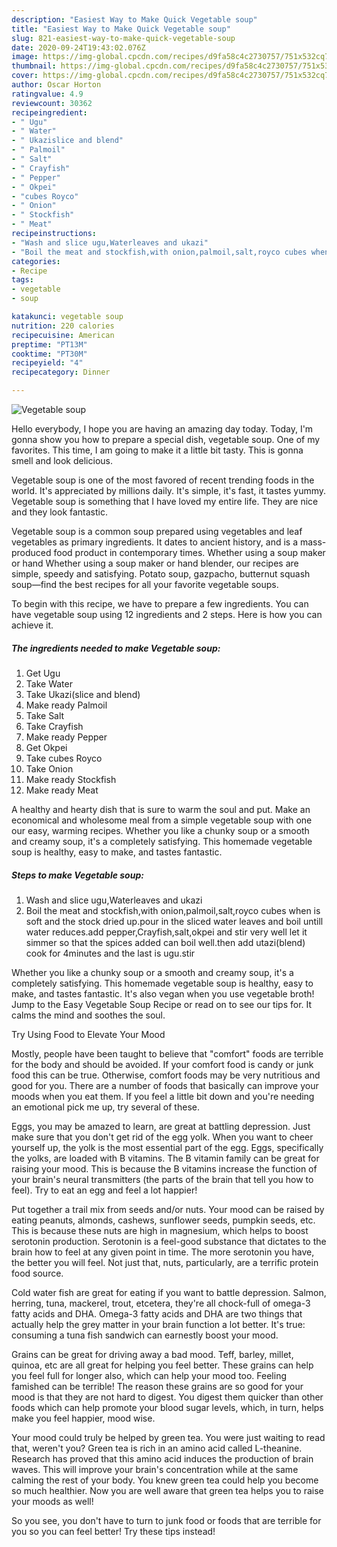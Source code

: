 ```yaml
---
description: "Easiest Way to Make Quick Vegetable soup"
title: "Easiest Way to Make Quick Vegetable soup"
slug: 821-easiest-way-to-make-quick-vegetable-soup
date: 2020-09-24T19:43:02.076Z
image: https://img-global.cpcdn.com/recipes/d9fa58c4c2730757/751x532cq70/vegetable-soup-recipe-main-photo.jpg
thumbnail: https://img-global.cpcdn.com/recipes/d9fa58c4c2730757/751x532cq70/vegetable-soup-recipe-main-photo.jpg
cover: https://img-global.cpcdn.com/recipes/d9fa58c4c2730757/751x532cq70/vegetable-soup-recipe-main-photo.jpg
author: Oscar Horton
ratingvalue: 4.9
reviewcount: 30362
recipeingredient:
- " Ugu"
- " Water"
- " Ukazislice and blend"
- " Palmoil"
- " Salt"
- " Crayfish"
- " Pepper"
- " Okpei"
- "cubes Royco"
- " Onion"
- " Stockfish"
- " Meat"
recipeinstructions:
- "Wash and slice ugu,Waterleaves and ukazi"
- "Boil the meat and stockfish,with onion,palmoil,salt,royco cubes when is soft and the stock dried up.pour in the sliced water leaves and boil untill water reduces.add pepper,Crayfish,salt,okpei and stir very well let it simmer so that the spices added can boil well.then add utazi(blend) cook for 4minutes and the last is ugu.stir"
categories:
- Recipe
tags:
- vegetable
- soup

katakunci: vegetable soup 
nutrition: 220 calories
recipecuisine: American
preptime: "PT13M"
cooktime: "PT30M"
recipeyield: "4"
recipecategory: Dinner

---
```



![Vegetable soup](https://img-global.cpcdn.com/recipes/d9fa58c4c2730757/751x532cq70/vegetable-soup-recipe-main-photo.jpg)

Hello everybody, I hope you are having an amazing day today. Today, I'm gonna show you how to prepare a special dish, vegetable soup. One of my favorites. This time, I am going to make it a little bit tasty. This is gonna smell and look delicious.

Vegetable soup is one of the most favored of recent trending foods in the world. It's appreciated by millions daily. It's simple, it's fast, it tastes yummy. Vegetable soup is something that I have loved my entire life. They are nice and they look fantastic.

Vegetable soup is a common soup prepared using vegetables and leaf vegetables as primary ingredients. It dates to ancient history, and is a mass-produced food product in contemporary times. Whether using a soup maker or hand Whether using a soup maker or hand blender, our recipes are simple, speedy and satisfying. Potato soup, gazpacho, butternut squash soup—find the best recipes for all your favorite vegetable soups.


To begin with this recipe, we have to prepare a few ingredients. You can have vegetable soup using 12 ingredients and 2 steps. Here is how you can achieve it.

<!--inarticleads1-->

##### The ingredients needed to make Vegetable soup:

1. Get  Ugu
1. Take  Water
1. Take  Ukazi(slice and blend)
1. Make ready  Palmoil
1. Take  Salt
1. Take  Crayfish
1. Make ready  Pepper
1. Get  Okpei
1. Take cubes Royco
1. Take  Onion
1. Make ready  Stockfish
1. Make ready  Meat


A healthy and hearty dish that is sure to warm the soul and put. Make an economical and wholesome meal from a simple vegetable soup with one our easy, warming recipes. Whether you like a chunky soup or a smooth and creamy soup, it&#39;s a completely satisfying. This homemade vegetable soup is healthy, easy to make, and tastes fantastic. 

<!--inarticleads2-->

##### Steps to make Vegetable soup:

1. Wash and slice ugu,Waterleaves and ukazi
1. Boil the meat and stockfish,with onion,palmoil,salt,royco cubes when is soft and the stock dried up.pour in the sliced water leaves and boil untill water reduces.add pepper,Crayfish,salt,okpei and stir very well let it simmer so that the spices added can boil well.then add utazi(blend) cook for 4minutes and the last is ugu.stir


Whether you like a chunky soup or a smooth and creamy soup, it&#39;s a completely satisfying. This homemade vegetable soup is healthy, easy to make, and tastes fantastic. It&#39;s also vegan when you use vegetable broth! Jump to the Easy Vegetable Soup Recipe or read on to see our tips for. It calms the mind and soothes the soul. 

Try Using Food to Elevate Your Mood


Mostly, people have been taught to believe that "comfort" foods are terrible for the body and should be avoided. If your comfort food is candy or junk food this can be true. Otherwise, comfort foods may be very nutritious and good for you. There are a number of foods that basically can improve your moods when you eat them. If you feel a little bit down and you're needing an emotional pick me up, try several of these.

Eggs, you may be amazed to learn, are great at battling depression. Just make sure that you don't get rid of the egg yolk. When you want to cheer yourself up, the yolk is the most essential part of the egg. Eggs, specifically the yolks, are loaded with B vitamins. The B vitamin family can be great for raising your mood. This is because the B vitamins increase the function of your brain's neural transmitters (the parts of the brain that tell you how to feel). Try to eat an egg and feel a lot happier!

Put together a trail mix from seeds and/or nuts. Your mood can be raised by eating peanuts, almonds, cashews, sunflower seeds, pumpkin seeds, etc. This is because these nuts are high in magnesium, which helps to boost serotonin production. Serotonin is a feel-good substance that dictates to the brain how to feel at any given point in time. The more serotonin you have, the better you will feel. Not just that, nuts, particularly, are a terrific protein food source.

Cold water fish are great for eating if you want to battle depression. Salmon, herring, tuna, mackerel, trout, etcetera, they're all chock-full of omega-3 fatty acids and DHA. Omega-3 fatty acids and DHA are two things that actually help the grey matter in your brain function a lot better. It's true: consuming a tuna fish sandwich can earnestly boost your mood. 

Grains can be great for driving away a bad mood. Teff, barley, millet, quinoa, etc are all great for helping you feel better. These grains can help you feel full for longer also, which can help your mood too. Feeling famished can be terrible! The reason these grains are so good for your mood is that they are not hard to digest. You digest them quicker than other foods which can help promote your blood sugar levels, which, in turn, helps make you feel happier, mood wise.

Your mood could truly be helped by green tea. You were just waiting to read that, weren't you? Green tea is rich in an amino acid called L-theanine. Research has proved that this amino acid induces the production of brain waves. This will improve your brain's concentration while at the same calming the rest of your body. You knew green tea could help you become so much healthier. Now you are well aware that green tea helps you to raise your moods as well!

So you see, you don't have to turn to junk food or foods that are terrible for you so you can feel better! Try  these tips  instead!


